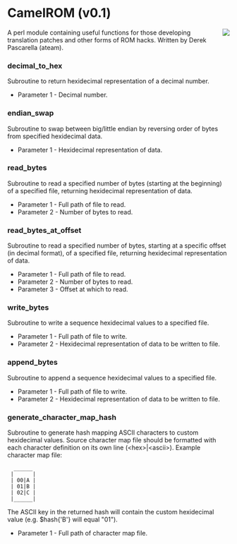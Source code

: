 # CamelROM (v0.1)
<img align="right" src="https://i.imgur.com/K3dXPTm.png">A perl module containing useful functions for those developing translation patches and other forms of ROM hacks.  Written by Derek Pascarella (ateam).

### decimal_to_hex
Subroutine to return hexidecimal representation of a decimal number.
- Parameter 1 - Decimal number.

### endian_swap
Subroutine to swap between big/little endian by reversing order of bytes from specified hexidecimal data.
- Parameter 1 - Hexidecimal representation of data.

### read_bytes
Subroutine to read a specified number of bytes (starting at the beginning) of a specified file, returning hexidecimal representation of data.
- Parameter 1 - Full path of file to read.
- Parameter 2 - Number of bytes to read.

### read_bytes_at_offset
Subroutine to read a specified number of bytes, starting at a specific offset (in decimal format), of a specified file, returning hexidecimal representation of data.
- Parameter 1 - Full path of file to read.
- Parameter 2 - Number of bytes to read.
- Parameter 3 - Offset at which to read.

### write_bytes
Subroutine to write a sequence hexidecimal values to a specified file.
- Parameter 1 - Full path of file to write.
- Parameter 2 - Hexidecimal representation of data to be written to file.

### append_bytes
Subroutine to append a sequence hexidecimal values to a specified file.
- Parameter 1 - Full path of file to write.
- Parameter 2 - Hexidecimal representation of data to be written to file.

### generate_character_map_hash
Subroutine to generate hash mapping ASCII characters to custom hexidecimal values. Source character map file should be formatted with each character definition on its own line (\<hex\>|\<ascii\>). Example character map file:
``` 
  ______
 |      |
 | 00|A |
 | 01|B |
 | 02|C |
 |______|
```

The ASCII key in the returned hash will contain the custom hexidecimal value (e.g. $hash{'B'} will equal "01").
- Parameter 1 - Full path of character map file.

